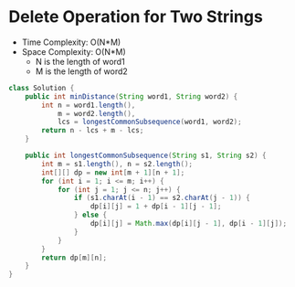 # Delete Operation for Two Strings

- Time Complexity: O(N\*M)
- Space Complexity: O(N\*M)
  - N is the length of word1
  - M is the length of word2

```java
class Solution {
    public int minDistance(String word1, String word2) {
        int n = word1.length(),
            m = word2.length(),
            lcs = longestCommonSubsequence(word1, word2);
        return n - lcs + m - lcs;
    }

    public int longestCommonSubsequence(String s1, String s2) {
        int m = s1.length(), n = s2.length();
        int[][] dp = new int[m + 1][n + 1];
        for (int i = 1; i <= m; i++) {
            for (int j = 1; j <= n; j++) {
                if (s1.charAt(i - 1) == s2.charAt(j - 1)) {
                    dp[i][j] = 1 + dp[i - 1][j - 1];
                } else {
                    dp[i][j] = Math.max(dp[i][j - 1], dp[i - 1][j]);
                }
            }
        }
        return dp[m][n];
    }
}
```
